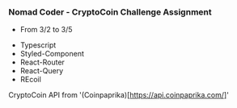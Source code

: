 ### Nomad Coder - CryptoCoin Challenge Assignment

- From 3/2 to 3/5

* Typescript
* Styled-Component
* React-Router
* React-Query
* REcoil


CryptoCoin API from '(Coinpaprika)[https://api.coinpaprika.com/]'
